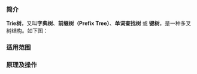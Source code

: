 ### 简介
**Trie树**，又叫**字典树**、**前缀树（Prefix Tree）**、**单词查找树** 或 **键树**，是一种多叉树结构。如下图：



### 适用范围






###  原理及操作



